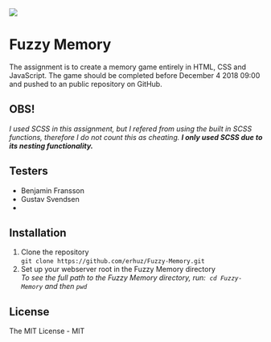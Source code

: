 <img src="https://media.giphy.com/media/3GnCVaJAGhfJ6/giphy.gif">
<br>

# Fuzzy Memory
The assignment is to create a memory game entirely in HTML, CSS and JavaScript. The game should be completed before December 4 2018 09:00 and pushed to an public repository on GitHub.

## **OBS!**
_I used SCSS in this assignment, but I refered from using the built in SCSS functions, therefore I do not count this as cheating. **I only used SCSS due to its nesting functionality.**_

## Testers
- Benjamin Fransson
- Gustav Svendsen
- 

## Installation
1. Clone the repository  
`git clone https://github.com/erhuz/Fuzzy-Memory.git`
1. Set up your webserver root in the Fuzzy Memory directory  
_To see the full path to the Fuzzy Memory directory, run:&nbsp;&nbsp;`cd Fuzzy-Memory` and then `pwd`_

## License
The MIT License - MIT
